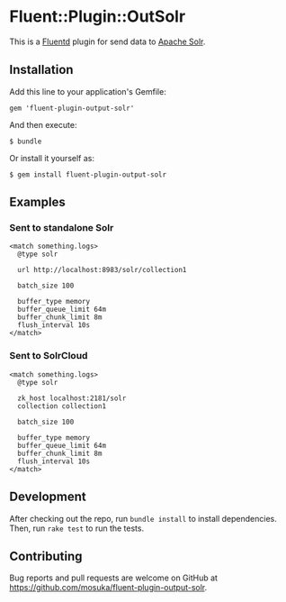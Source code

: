 # Fluent::Plugin::OutSolr

This is a [Fluentd](http://fluentd.org/) plugin for send data to [Apache Solr](http://lucene.apache.org/solr/).

## Installation

Add this line to your application's Gemfile:

```
gem 'fluent-plugin-output-solr'
```

And then execute:

    $ bundle

Or install it yourself as:

    $ gem install fluent-plugin-output-solr

## Examples

### Sent to standalone Solr
```
<match something.logs>
  @type solr

  url http://localhost:8983/solr/collection1

  batch_size 100

  buffer_type memory
  buffer_queue_limit 64m
  buffer_chunk_limit 8m
  flush_interval 10s
</match>
```

### Sent to SolrCloud
```
<match something.logs>
  @type solr

  zk_host localhost:2181/solr
  collection collection1

  batch_size 100

  buffer_type memory
  buffer_queue_limit 64m
  buffer_chunk_limit 8m
  flush_interval 10s
</match>
```

## Development

After checking out the repo, run `bundle install` to install dependencies. Then, run `rake test` to run the tests.

## Contributing

Bug reports and pull requests are welcome on GitHub at https://github.com/mosuka/fluent-plugin-output-solr.

